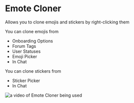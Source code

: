 # Emote Cloner

Allows you to clone emojis and stickers by right-clicking them

You can clone emojis from

-   Onboarding Options
-   Forum Tags
-   User Statuses
-   Emoji Picker
-   In Chat

You can clone stickers from

-   Sticker Picker
-   In Chat

![a video of Emote Cloner being used](https://github.com/user-attachments/assets/e15f85b9-4f5f-4f00-8340-333fc5f0561e
)
